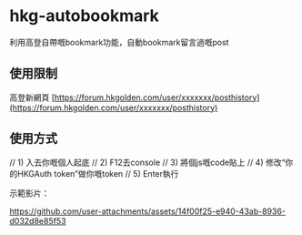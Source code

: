 # hkg-autobookmark
利用高登自帶嘅bookmark功能，自動bookmark留言過嘅post

## 使用限制
高登新網頁 [https://forum.hkgolden.com/user/xxxxxxx/posthistory](https://forum.hkgolden.com/user/xxxxxxx/posthistory)

## 使用方式
// 1) 入去你嘅個人起底
// 2) F12去console
// 3) 將個js嘅code貼上
// 4) 修改“你的HKGAuth token”做你嘅token
// 5) Enter執行

示範影片：

https://github.com/user-attachments/assets/14f00f25-e940-43ab-8936-d032d8e85f53



